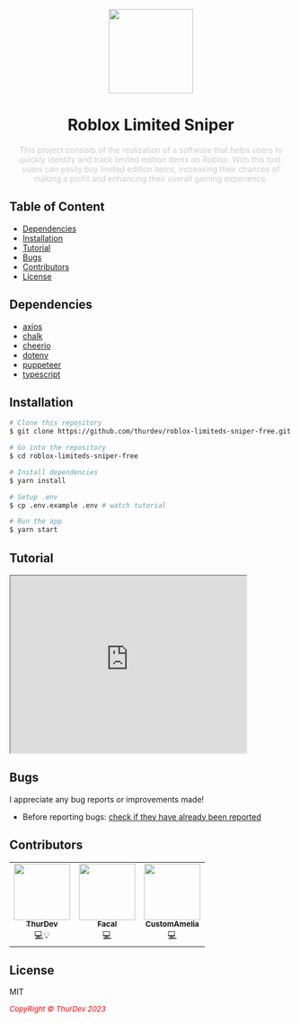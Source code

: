 <p align="center">
  <img src="https://i.imgur.com/ITtW8VJ.png" width=150px" align="center">
</p>
                                                                        
<h1 align="center">Roblox Limited Sniper </h1>
<p align="center" style="color: #ccc;">
This project consists of the realization of a software that helps users to quickly identify and track limited edition items on Roblox. With this tool, users can easily buy limited edition items, increasing their chances of making a profit and enhancing their overall gaming experience.
</p>

## Table of Content

- [Dependencies](#dependencies)
- [Installation](#installation)
- [Tutorial](#dependencies)
- [Bugs](#bugs)
- [Contributors](#contributors)
- [License](#license)

## Dependencies

- [axios](https://www.npmjs.com/package/axios)
- [chalk](https://www.npmjs.com/package/chalk)
- [cheerio](https://www.npmjs.com/package/cheerio)
- [dotenv](https://www.npmjs.com/package/dotenv)
- [puppeteer](https://www.npmjs.com/package/puppeteer)
- [typescript](https://www.npmjs.com/package/typescript)

## Installation

```bash
# Clone this repository
$ git clone https://github.com/thurdev/roblox-limiteds-sniper-free.git

# Go into the repository
$ cd roblox-limiteds-sniper-free

# Install dependencies
$ yarn install

# Setup .env
$ cp .env.example .env # watch tutorial

# Run the app
$ yarn start
```

## Tutorial

<iframe width="420" height="315"
src="https://www.youtube.com/embed/JbDhmwVvf2o">
</iframe>

## Bugs

I appreciate any bug reports or improvements made!

- Before reporting bugs:
  [check if they have already been reported](https://github.com/thurdev/roblox-limiteds-sniper-free/issues)

## Contributors

<table align="center">
  <tr>
     <td align="center"><a href="https://github.com/thurdev"><img src="https://avatars0.githubusercontent.com/u/34294813?s=400&u=725e4548b484417d368e03fb7c619bd3cbd0f12f&v=4" width="100px;" alt=""/><br /><sub><b>ThurDev</b></sub></a><br /><a title="Code">💻💡</a></td>
        <td align="center"><a href="https://github.com/facalz"><img src="https://avatars.githubusercontent.com/u/47993154?s=120&v=4" width="100px;" alt=""/><br /><sub><b>Facal</b></sub></a><br /><a title="Code">💻</a></td>
        <td align="center"><a href="https://github.com/facalz"><img src="https://avatars.githubusercontent.com/u/66842247?v=4" width="100px;" alt=""/><br /><sub><b>CustomAmelia</b></sub></a><br /><a title="Code">💻</a></td>
  </tr>
</table>

## License

MIT

<i style='text-align: center; color: red;font-size: 13px;'>CopyRight © ThurDev 2023</i>
